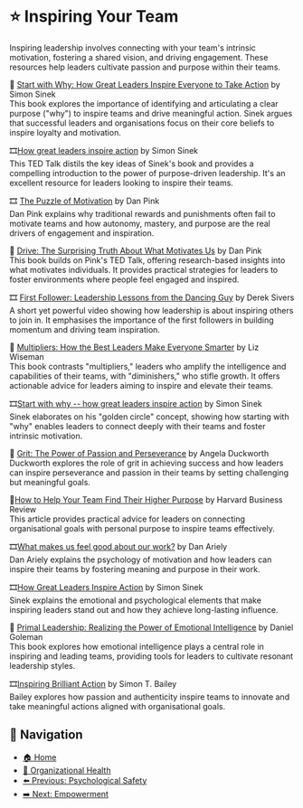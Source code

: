 # ⭐ Inspiring Your Team

Inspiring leadership involves connecting with your team's intrinsic motivation, fostering a shared vision, and driving engagement. These resources help leaders cultivate passion and purpose within their teams.

📘 [Start with Why: How Great Leaders Inspire Everyone to Take Action](https://www.goodreads.com/book/show/7108725-start-with-why) by Simon Sinek  
This book explores the importance of identifying and articulating a clear purpose ("why") to inspire teams and drive meaningful action. Sinek argues that successful leaders and organisations focus on their core beliefs to inspire loyalty and motivation.

🎞[How great leaders inspire action](https://www.ted.com/talks/simon_sinek_how_great_leaders_inspire_action) by Simon Sinek  
This TED Talk distils the key ideas of Sinek's book and provides a compelling introduction to the power of purpose-driven leadership. It's an excellent resource for leaders looking to inspire their teams.

🎞 [The Puzzle of Motivation](https://www.ted.com/talks/dan_pink_the_puzzle_of_motivation) by Dan Pink  
Dan Pink explains why traditional rewards and punishments often fail to motivate teams and how autonomy, mastery, and purpose are the real drivers of engagement and inspiration.

📘 [Drive: The Surprising Truth About What Motivates Us](https://www.goodreads.com/book/show/6452796-drive) by Dan Pink  
This book builds on Pink's TED Talk, offering research-based insights into what motivates individuals. It provides practical strategies for leaders to foster environments where people feel engaged and inspired.

🎞 [First Follower: Leadership Lessons from the Dancing Guy](https://youtu.be/fW8amMCVAJQ) by Derek Sivers  
A short yet powerful video showing how leadership is about inspiring others to join in. It emphasises the importance of the first followers in building momentum and driving team inspiration.

📘 [Multipliers: How the Best Leaders Make Everyone Smarter](https://www.goodreads.com/book/show/8310410-multipliers) by Liz Wiseman  
This book contrasts "multipliers," leaders who amplify the intelligence and capabilities of their teams, with "diminishers," who stifle growth. It offers actionable advice for leaders aiming to inspire and elevate their teams.

🎞[Start with why -- how great leaders inspire action](https://www.youtube.com/watch?v=u4ZoJKF_VuA) by Simon Sinek  
Sinek elaborates on his "golden circle" concept, showing how starting with "why" enables leaders to connect deeply with their teams and foster intrinsic motivation.

📘 [Grit: The Power of Passion and Perseverance](https://www.goodreads.com/book/show/27213329-grit) by Angela Duckworth  
Duckworth explores the role of grit in achieving success and how leaders can inspire perseverance and passion in their teams by setting challenging but meaningful goals.

📄[How to Help Your Team Find Their Higher Purpose](https://hbr.org/2018/07/creating-a-purpose-driven-organization) by Harvard Business Review  
This article provides practical advice for leaders on connecting organisational goals with personal purpose to inspire teams effectively.

🎞[What makes us feel good about our work?](https://www.ted.com/talks/dan_ariely_what_makes_us_feel_good_about_our_work) by Dan Ariely  
Dan Ariely explains the psychology of motivation and how leaders can inspire their teams by fostering meaning and purpose in their work.

🎞[How Great Leaders Inspire Action](https://www.youtube.com/watch?v=qp0HIF3SfI4) by Simon Sinek  
Sinek explains the emotional and psychological elements that make inspiring leaders stand out and how they achieve long-lasting influence.

📘 [Primal Leadership: Realizing the Power of Emotional Intelligence](https://www.goodreads.com/book/show/373795.Primal_Leadership) by Daniel Goleman  
This book explores how emotional intelligence plays a central role in inspiring and leading teams, providing tools for leaders to cultivate resonant leadership styles.

🎞[Inspiring Brilliant Action](https://www.youtube.com/watch?v=dAmPxR4pcHg) by Simon T. Bailey  
Bailey explores how passion and authenticity inspire teams to innovate and take meaningful actions aligned with organisational goals.

## 🧭 Navigation

- [🏠 Home](../../README.md)
- [👥 Organizational Health](../README.md)
- [⬅️ Previous: Psychological Safety](psychological-safety.md)
- [➡️ Next: Empowerment](empowerment.md)
